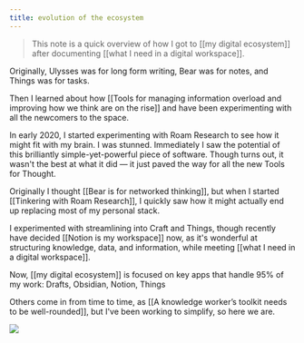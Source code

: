 ```yaml
---
title: evolution of the ecosystem
---
```

> This note is a quick overview of how I got to [[my digital ecosystem]] after documenting [[what I need in a digital workspace]].

Originally, Ulysses was for long form writing, Bear was for notes, and Things was for tasks.

Then I learned about how [[Tools for managing information overload and improving how we think are on the rise]] and have been experimenting with all the newcomers to the space.

In early 2020, I started experimenting with Roam Research to see how it might fit with my brain. I was stunned. Immediately I saw the potential of this brilliantly simple-yet-powerful piece of software. Though turns out, it wasn't the best at what it did — it just paved the way for all the new Tools for Thought.

Originally I thought [[Bear is for networked thinking]], but when I started [[Tinkering with Roam Research]], I quickly saw how it might actually end up replacing most of my personal stack.

I experimented with streamlining into Craft and Things, though recently have decided [[Notion is my workspace]] now, as it's wonderful at structuring knowledge, data, and information, while meeting [[what I need in a digital workspace]].

Now, [[my digital ecosystem]] is focused on key apps that handle 95% of my work: Drafts, Obsidian, Notion, Things

Others come in from time to time, as [[A knowledge worker’s toolkit needs to be well-rounded]], but I've been working to simplify, so here we are.

![](/assets/digital-ecosystem-apps.png)